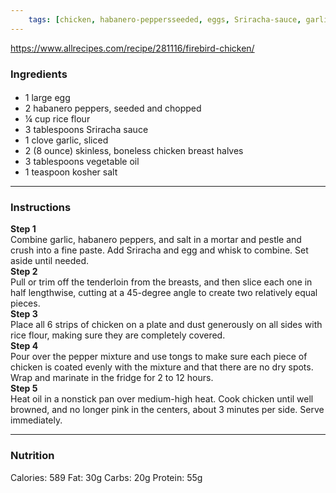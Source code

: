 ```yaml
---
	tags: [chicken, habanero-peppersseeded, eggs, Sriracha-sauce, garlic, vegetable-oil, salt, rice-flour]
---
```


https://www.allrecipes.com/recipe/281116/firebird-chicken/

### Ingredients

####   
* 1 large egg
* 2  habanero peppers, seeded and chopped
* ¼ cup rice flour
* 3 tablespoons Sriracha sauce
* 1 clove garlic, sliced
* 2 (8 ounce) skinless, boneless chicken breast halves
* 3 tablespoons vegetable oil
* 1 teaspoon kosher salt

---

### Instructions

**Step 1**  
Combine garlic, habanero peppers, and salt in a mortar and pestle and crush into a fine paste. Add Sriracha and egg and whisk to combine. Set aside until needed.  
**Step 2**  
Pull or trim off the tenderloin from the breasts, and then slice each one in half lengthwise, cutting at a 45-degree angle to create two relatively equal pieces.  
**Step 3**  
Place all 6 strips of chicken on a plate and dust generously on all sides with rice flour, making sure they are completely covered.  
**Step 4**  
Pour over the pepper mixture and use tongs to make sure each piece of chicken is coated evenly with the mixture and that there are no dry spots. Wrap and marinate in the fridge for 2 to 12 hours.  
**Step 5**  
Heat oil in a nonstick pan over medium-high heat. Cook chicken until well browned, and no longer pink in the centers, about 3 minutes per side. Serve immediately.  

---

### Nutrition

Calories: 589  Fat: 30g  Carbs: 20g  Protein: 55g  
